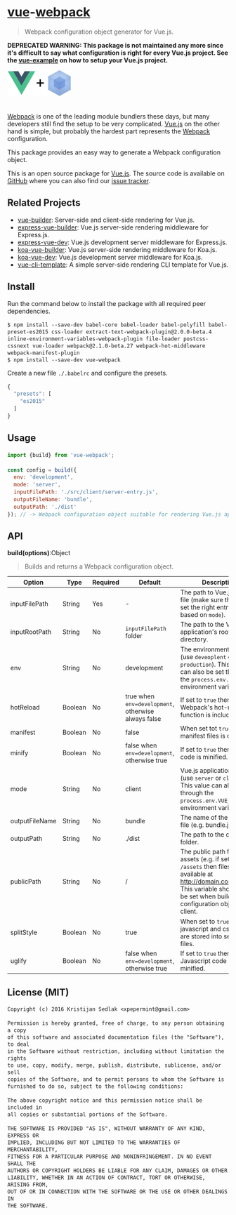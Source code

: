 # [vue](http://vuejs.org)-[webpack](https://webpack.github.io)

> Webpack configuration object generator for Vue.js.

**DEPRECATED WARNING: This package is not maintained any more since it's difficult to say what configuration is right for every Vue.js project. See the [vue-example](https://github.com/xpepermint/vue-example/) on how to setup your Vue.js project.**

<img src="logo.png" height="60" style="margin-bottom: 20px" />

[Webpack](https://webpack.github.io) is one of the leading module bundlers these days, but many developers still find the setup to be very complicated. [Vue.js](http://vuejs.org) on the other hand is simple, but probably the hardest part represents the [Webpack](https://webpack.github.io) configuration.

This package provides an easy way to generate a Webpack configuration object.

This is an open source package for [Vue.js](http://vuejs.org/). The source code is available on [GitHub](https://github.com/xpepermint/vue-webpack) where you can also find our [issue tracker](https://github.com/xpepermint/vue-webpack/issues).

## Related Projects

* [vue-builder](https://github.com/xpepermint/vue-builder): Server-side and client-side rendering for Vue.js.
* [express-vue-builder](https://github.com/xpepermint/express-vue-builder): Vue.js server-side rendering middleware for Express.js.
* [express-vue-dev](https://github.com/xpepermint/express-vue-dev): Vue.js development server middleware for Express.js.
* [koa-vue-builder](https://github.com/kristianmandrup/koa-vue-builder): Vue.js server-side rendering middleware for Koa.js.
* [koa-vue-dev](https://github.com/kristianmandrup/koa-vue-dev): Vue.js development server middleware for Koa.js.
* [vue-cli-template](https://github.com/xpepermint/vue-cli-template): A simple server-side rendering CLI template for Vue.js.

## Install

Run the command below to install the package with all required peer dependencies.

```
$ npm install --save-dev babel-core babel-loader babel-polyfill babel-preset-es2015 css-loader extract-text-webpack-plugin@2.0.0-beta.4 inline-environment-variables-webpack-plugin file-loader postcss-cssnext vue-loader webpack@2.1.0-beta.27 webpack-hot-middleware webpack-manifest-plugin
$ npm install --save-dev vue-webpack
```

Create a new file `./.babelrc` and configure the presets.

```js
{
  "presets": [
    "es2015"
  ]
}
```

## Usage

```js
import {build} from 'vue-webpack';

const config = build({
  env: 'development',
  mode: 'server',
  inputFilePath: './src/client/server-entry.js',
  outputFileName: 'bundle',
  outputPath: './dist'
}); // -> Webpack configuration object suitable for rendering Vue.js applications.
```

## API

**build(options)**:Object

> Builds and returns a Webpack configuration object.

| Option | Type | Required | Default | Description
|--------|------|----------|---------|------------
| inputFilePath | String | Yes | - | The path to Vue.js entry file (make sure that you set the right entry file based on `mode`).
| inputRootPath | String | No | `inputFilePath` folder | The path to the Vue.js application's root directory.
| env | String | No | development | The environment name (use `deveoplent` or `production`). This value can also be set through the `process.env.NODE_ENV` environment variable.
| hotReload | Boolean | No | true when `env=development`, otherwise always false | If set to `true` then Webpack's hot-reload function is included.
| manifest | Boolean | No | false | When set tot `true`, the manifest files is created.
| minify | Boolean | No | false when `env=development`, otherwise true | If set to `true` then CSS code is minified.
| mode | String | No | client | Vue.js application mode (use `server` or `client`). This value can also be set through the `process.env.VUE_ENV` environment variable.
| outputFileName | String | No | bundle | The name of the bundle file (e.g. bundle.js).
| outputPath | String | No | ./dist | The path to the output folder.
| publicPath | String | No | / | The public path for the assets (e.g. if set to `/assets` then files are available at http://domain.com/assets). This variable should only be set when building a configuration object for a client.
| splitStyle | Boolean | No | true | When set to `true`, javascript and css code are stored into separated files.
| uglify | Boolean | No | false when `env=development`, otherwise true | If set to `true` then Javascript code is minified.

## License (MIT)

```
Copyright (c) 2016 Kristijan Sedlak <xpepermint@gmail.com>

Permission is hereby granted, free of charge, to any person obtaining a copy
of this software and associated documentation files (the "Software"), to deal
in the Software without restriction, including without limitation the rights
to use, copy, modify, merge, publish, distribute, sublicense, and/or sell
copies of the Software, and to permit persons to whom the Software is
furnished to do so, subject to the following conditions:

The above copyright notice and this permission notice shall be included in
all copies or substantial portions of the Software.

THE SOFTWARE IS PROVIDED "AS IS", WITHOUT WARRANTY OF ANY KIND, EXPRESS OR
IMPLIED, INCLUDING BUT NOT LIMITED TO THE WARRANTIES OF MERCHANTABILITY,
FITNESS FOR A PARTICULAR PURPOSE AND NONINFRINGEMENT. IN NO EVENT SHALL THE
AUTHORS OR COPYRIGHT HOLDERS BE LIABLE FOR ANY CLAIM, DAMAGES OR OTHER
LIABILITY, WHETHER IN AN ACTION OF CONTRACT, TORT OR OTHERWISE, ARISING FROM,
OUT OF OR IN CONNECTION WITH THE SOFTWARE OR THE USE OR OTHER DEALINGS IN
THE SOFTWARE.
```
